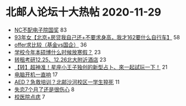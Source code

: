 # 北邮人论坛十大热帖 2020-11-29

- [NC不配电子院国奖](https://bbs.byr.cn/article/Picture/3269076) 83
- [93年女【北京+房贷我自己还+不要求身高，我才162要什么自行车】](https://bbs.byr.cn/article/Friends/1978899) 58
- [offer求比较（基金vs国企）](https://bbs.byr.cn/article/Job/2115497) 36
- [学校今年本硕博什么时候放寒假？](https://bbs.byr.cn/article/Talking/6243735) 23
- [转租考研12.25、12.26北大附近酒店](https://bbs.byr.cn/article/AimGraduate/1199661) 23
- [【转】超神准！星座小王子独创的新型占卜、來一起試玩一下！](https://bbs.byr.cn/article/Constellations/326533) 21
- [电脑开机一直响](https://bbs.byr.cn/article/HardWare/223718) 17
- [AED？急救培训？北邮沙河校区一学生猝死](https://bbs.byr.cn/article/Football/810048253) 11
- [失恋7个月了还是很伤心](https://bbs.byr.cn/article/Feeling/3157017) 8
- [校医院点痣](https://bbs.byr.cn/article/Health/223317) 7


